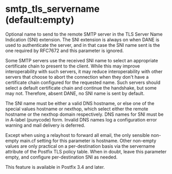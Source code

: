 # smtp_tls_servername (default:empty) 

 Optional name to send to the remote SMTP server in the TLS Server
Name Indication (SNI) extension.  The SNI extension is always on when
DANE is used to authenticate the server, and in that case the SNI name
sent is the one required by RFC7672 and this parameter is ignored. 

 Some SMTP servers use the received SNI name to select an appropriate
certificate chain to present to the client.  While this may improve
interoperability with such servers, it may reduce interoperability with
other servers that choose to abort the connection when they don't have a
certificate chain configured for the requested name.  Such servers
should select a default certificate chain and continue the handshake,
but some may not.  Therefore, absent DANE, no SNI name is sent by
default. 

 The SNI name must be either a valid DNS hostname, or else one of the
special values hostname or nexthop, which select either the
remote hostname or the nexthop domain respectively.  DNS names for SNI must be
in A-label (punycode) form.  Invalid DNS names log a configuration error
warning and mail delivery is deferred.  

 Except when using a relayhost to forward all email, the only
sensible non-empty main.cf setting for this parameter is
hostname.  Other non-empty values are only practical on a
per-destination basis via the servername attribute of the Postfix
TLS policy table.  When
in doubt, leave this parameter empty, and configure per-destination SNI
as needed. 

 This feature is available in Postfix 3.4 and later.  


